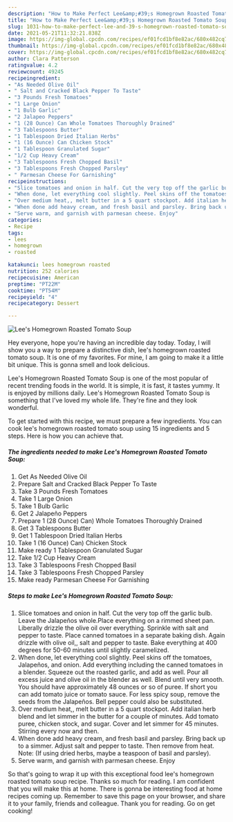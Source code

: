 ```yaml
---
description: "How to Make Perfect Lee&amp;#39;s Homegrown Roasted Tomato Soup"
title: "How to Make Perfect Lee&amp;#39;s Homegrown Roasted Tomato Soup"
slug: 1031-how-to-make-perfect-lee-and-39-s-homegrown-roasted-tomato-soup
date: 2021-05-21T11:32:21.838Z
image: https://img-global.cpcdn.com/recipes/ef01fcd1bf8e82ac/680x482cq70/lees-homegrown-roasted-tomato-soup-recipe-main-photo.jpg
thumbnail: https://img-global.cpcdn.com/recipes/ef01fcd1bf8e82ac/680x482cq70/lees-homegrown-roasted-tomato-soup-recipe-main-photo.jpg
cover: https://img-global.cpcdn.com/recipes/ef01fcd1bf8e82ac/680x482cq70/lees-homegrown-roasted-tomato-soup-recipe-main-photo.jpg
author: Clara Patterson
ratingvalue: 4.2
reviewcount: 49245
recipeingredient:
- "As Needed Olive Oil"
- " Salt and Cracked Black Pepper To Taste"
- "3 Pounds Fresh Tomatoes"
- "1 Large Onion"
- "1 Bulb Garlic"
- "2 Jalapeo Peppers"
- "1 (28 Ounce) Can Whole Tomatoes Thoroughly Drained"
- "3 Tablespoons Butter"
- "1 Tablespoon Dried Italian Herbs"
- "1 (16 Ounce) Can Chicken Stock"
- "1 Tablespoon Granulated Sugar"
- "1/2 Cup Heavy Cream"
- "3 Tablespoons Fresh Chopped Basil"
- "3 Tablespoons Fresh Chopped Parsley"
- " Parmesan Cheese For Garnishing"
recipeinstructions:
- "Slice tomatoes and onion in half. Cut the very top off the garlic bulb. Leave the Jalapeños whole.Place everything on a rimmed sheet pan. Liberally drizzle the olive oil over everything. Sprinkle with salt and pepper to taste. Place canned tomatoes in a separate baking dish. Again drizzle with olive oil,, salt and pepper to taste. Bake everything at 400 degrees for 50-60 minutes until slightly caramelized."
- "When done, let everything cool slightly. Peel skins off the tomatoes, Jalapeños, and onion. Add everything including the canned tomatoes in a blender. Squeeze out the roasted garlic, and add as well. Pour all excess juice and olive oil in the blender as well. Blend until very smooth. You should have approximately 48 ounces or so of puree. If short you can add tomato juice or tomato sauce. For less spicy soup, remove the seeds from the Jalapeños. Bell pepper could also be substituted."
- "Over medium heat,, melt butter in a 5 quart stockpot. Add italian herb blend and let simmer in the butter for a couple of minutes. Add tomato puree, chicken stock, and sugar. Cover and let simmer for 45 minutes. Stirring every now and then."
- "When done add heavy cream, and fresh basil and parsley. Bring back up to a simmer. Adjust salt and pepper to taste. Then remove from heat. Note: (If using dried herbs, maybe a teaspoon of basil and parsley)."
- "Serve warm, and garnish with parmesan cheese. Enjoy"
categories:
- Recipe
tags:
- lees
- homegrown
- roasted

katakunci: lees homegrown roasted 
nutrition: 252 calories
recipecuisine: American
preptime: "PT22M"
cooktime: "PT54M"
recipeyield: "4"
recipecategory: Dessert

---
```



![Lee&#39;s Homegrown Roasted Tomato Soup](https://img-global.cpcdn.com/recipes/ef01fcd1bf8e82ac/680x482cq70/lees-homegrown-roasted-tomato-soup-recipe-main-photo.jpg)

Hey everyone, hope you're having an incredible day today. Today, I will show you a way to prepare a distinctive dish, lee&#39;s homegrown roasted tomato soup. It is one of my favorites. For mine, I am going to make it a little bit unique. This is gonna smell and look delicious.



Lee&#39;s Homegrown Roasted Tomato Soup is one of the most popular of recent trending foods in the world. It is simple, it is fast, it tastes yummy. It is enjoyed by millions daily. Lee&#39;s Homegrown Roasted Tomato Soup is something that I've loved my whole life. They're fine and they look wonderful.


To get started with this recipe, we must prepare a few ingredients. You can cook lee&#39;s homegrown roasted tomato soup using 15 ingredients and 5 steps. Here is how you can achieve that.

<!--inarticleads1-->

##### The ingredients needed to make Lee&#39;s Homegrown Roasted Tomato Soup:

1. Get As Needed Olive Oil
1. Prepare  Salt and Cracked Black Pepper To Taste
1. Take 3 Pounds Fresh Tomatoes
1. Take 1 Large Onion
1. Take 1 Bulb Garlic
1. Get 2 Jalapeño Peppers
1. Prepare 1 (28 Ounce) Can) Whole Tomatoes Thoroughly Drained
1. Get 3 Tablespoons Butter
1. Get 1 Tablespoon Dried Italian Herbs
1. Take 1 (16 Ounce) Can) Chicken Stock
1. Make ready 1 Tablespoon Granulated Sugar
1. Take 1/2 Cup Heavy Cream
1. Take 3 Tablespoons Fresh Chopped Basil
1. Take 3 Tablespoons Fresh Chopped Parsley
1. Make ready  Parmesan Cheese For Garnishing




<!--inarticleads2-->

##### Steps to make Lee&#39;s Homegrown Roasted Tomato Soup:

1. Slice tomatoes and onion in half. Cut the very top off the garlic bulb. Leave the Jalapeños whole.Place everything on a rimmed sheet pan. Liberally drizzle the olive oil over everything. Sprinkle with salt and pepper to taste. Place canned tomatoes in a separate baking dish. Again drizzle with olive oil,, salt and pepper to taste. Bake everything at 400 degrees for 50-60 minutes until slightly caramelized.
1. When done, let everything cool slightly. Peel skins off the tomatoes, Jalapeños, and onion. Add everything including the canned tomatoes in a blender. Squeeze out the roasted garlic, and add as well. Pour all excess juice and olive oil in the blender as well. Blend until very smooth. You should have approximately 48 ounces or so of puree. If short you can add tomato juice or tomato sauce. For less spicy soup, remove the seeds from the Jalapeños. Bell pepper could also be substituted.
1. Over medium heat,, melt butter in a 5 quart stockpot. Add italian herb blend and let simmer in the butter for a couple of minutes. Add tomato puree, chicken stock, and sugar. Cover and let simmer for 45 minutes. Stirring every now and then.
1. When done add heavy cream, and fresh basil and parsley. Bring back up to a simmer. Adjust salt and pepper to taste. Then remove from heat. Note: (If using dried herbs, maybe a teaspoon of basil and parsley).
1. Serve warm, and garnish with parmesan cheese. Enjoy




So that's going to wrap it up with this exceptional food lee&#39;s homegrown roasted tomato soup recipe. Thanks so much for reading. I am confident that you will make this at home. There is gonna be interesting food at home recipes coming up. Remember to save this page on your browser, and share it to your family, friends and colleague. Thank you for reading. Go on get cooking!
